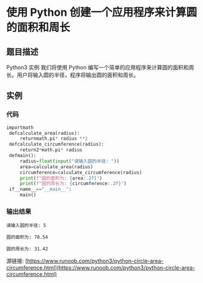 # 使用 Python 创建一个应用程序来计算圆的面积和周长

## 题目描述
Python3 实例
我们将使用 Python 编写一个简单的应用程序来计算圆的面积和周长。用户将输入圆的半径，程序将输出圆的面积和周长。

## 实例
### 代码
```python
importmath
 defcalculate_area(radius):
     returnmath.pi* radius **2
 defcalculate_circumference(radius):
     return2*math.pi* radius
 defmain():
     radius=float(input("请输入圆的半径: "))
     area=calculate_area(radius)
     circumference=calculate_circumference(radius)
     print(f"圆的面积为: {area:.2f}")
     print(f"圆的周长为: {circumference:.2f}")
 if__name__=="__main__":
     main()
```
### 输出结果
```
请输入圆的半径: 5
圆的面积为: 78.54
圆的周长为: 31.42
```
源链接: [https://www.runoob.com/python3/python-circle-area-circumference.html](https://www.runoob.com/python3/python-circle-area-circumference.html)